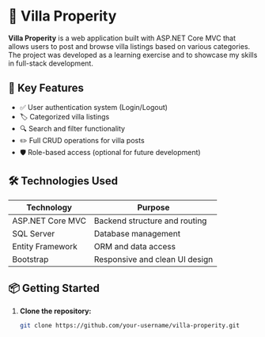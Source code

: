 # 🏡 Villa Properity

**Villa Properity** is a web application built with ASP.NET Core MVC that allows users to post and browse villa listings based on various categories. The project was developed as a learning exercise and to showcase my skills in full-stack development.

## 🚀 Key Features

- ✅ User authentication system (Login/Logout)
- 🏷️ Categorized villa listings
- 🔍 Search and filter functionality
- ✏️ Full CRUD operations for villa posts
- 🛡️ Role-based access (optional for future development)

## 🛠️ Technologies Used

| Technology         | Purpose                          |
|--------------------|----------------------------------|
| ASP.NET Core MVC   | Backend structure and routing     |
| SQL Server         | Database management               |
| Entity Framework   | ORM and data access               |
| Bootstrap          | Responsive and clean UI design    |

## 📦 Getting Started

1. **Clone the repository:**
   ```bash
   git clone https://github.com/your-username/villa-properity.git
